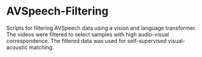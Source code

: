 # AVSpeech-Filtering
Scripts for filtering AVSpeech data using a vision and language transformer. The videos were filtered to select samples with high audio-visual correspondence. The filtered data was used for self-supervised visual-acoustic matching.
